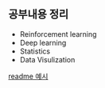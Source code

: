 ## 공부내용 정리 

+ Reinforcement learning
+ Deep learning
+ Statistics
+ Data Visulization 

[readme 예시](https://post.sayunbooks.com/entry/%ED%8F%AC%ED%8A%B8%ED%8F%B4%EB%A6%AC%EC%98%A4-%EC%A0%9C%EC%B6%9C-%EA%B9%83%ED%97%88%EB%B8%8C-%EB%A6%AC%EB%93%9C%EB%AF%B8github-readme%EC%B0%B8%EA%B3%A0-%EC%98%88%EC%8B%9C)
